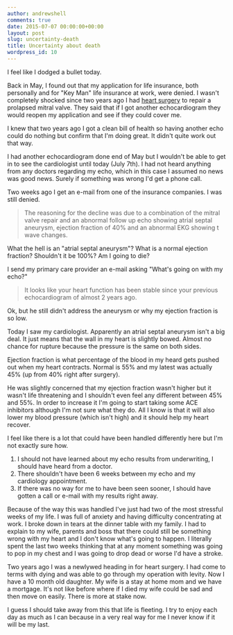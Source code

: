 ```yaml
---
author: andrewshell
comments: true
date: 2015-07-07 00:00:00+00:00
layout: post
slug: uncertainty-death
title: Uncertainty about death
wordpress_id: 10
---
```


I feel like I dodged a bullet today.

Back in May, I found out that my application for life insurance, both personally and for "Key Man" life insurance at work, were denied. I wasn't completely shocked since two years ago I had [heart surgery](/heart-surgery/) to repair a prolapsed mitral valve. They said that if I got another echocardiogram they would reopen my application and see if they could cover me.

I knew that two years ago I got a clean bill of health so having another echo could do nothing but confirm that I'm doing great. It didn't quite work out that way.

I had another echocardiogram done end of May but I wouldn't be able to get in to see the cardiologist until today (July 7th). I had not heard anything from any doctors regarding my echo, which in this case I assumed no news was good news. Surely if something was wrong I'd get a phone call.

Two weeks ago I get an e-mail from one of the insurance companies. I was still denied.

> The reasoning for the decline was due to a combination of the mitral valve repair and an abnormal follow up echo showing atrial septal aneurysm, ejection fraction of 40% and an abnormal EKG showing t wave changes.

What the hell is an "atrial septal aneurysm"? What is a normal ejection fraction? Shouldn't it be 100%? Am I going to die?

I send my primary care provider an e-mail asking "What's going on with my echo?"

> It looks like your heart function has been stable since your previous echocardiogram of almost 2 years ago.

Ok, but he still didn't address the aneurysm or why my ejection fraction is so low.

Today I saw my cardiologist. Apparently an atrial septal aneurysm isn't a big deal. It just means that the wall in my heart is slightly bowed. Almost no chance for rupture because the pressure is the same on both sides.

Ejection fraction is what percentage of the blood in my heard gets pushed out when my heart contracts. Normal is 55% and my latest was actually 45% (up from 40% right after surgery).

He was slightly concerned that my ejection fraction wasn't higher but it wasn't life threatening and I shouldn't even feel any different between 45% and 55%. In order to increase it I'm going to start taking some ACE inhibitors although I'm not sure what they do. All I know is that it will also lower my blood pressure (which isn't high) and it should help my heart recover.

I feel like there is a lot that could have been handled differently here but I'm not exactly sure how.

1. I should not have learned about my echo results from underwriting, I should have heard from a doctor.
2. There shouldn't have been 6 weeks between my echo and my cardiology appointment.
3. If there was no way for me to have been seen sooner, I should have gotten a call or e-mail with my results right away.

Because of the way this was handled I've just had two of the most stressful weeks of my life. I was full of anxiety and having difficulty concentrating at work. I broke down in tears at the dinner table with my family. I had to explain to my wife, parents and boss that there could still be something wrong with my heart and I don't know what's going to happen. I literally spent the last two weeks thinking that at any moment something was going to pop in my chest and I was going to drop dead or worse I'd have a stroke.

Two years ago I was a newlywed heading in for heart surgery. I had come to terms with dying and was able to go through my operation with levity. Now I have a 10 month old daughter. My wife is a stay at home mom and we have a mortgage. It's not like before where if I died my wife could be sad and then move on easily. There is more at stake now.

I guess I should take away from this that life is fleeting. I try to enjoy each day as much as I can because in a very real way for me I never know if it will be my last.
